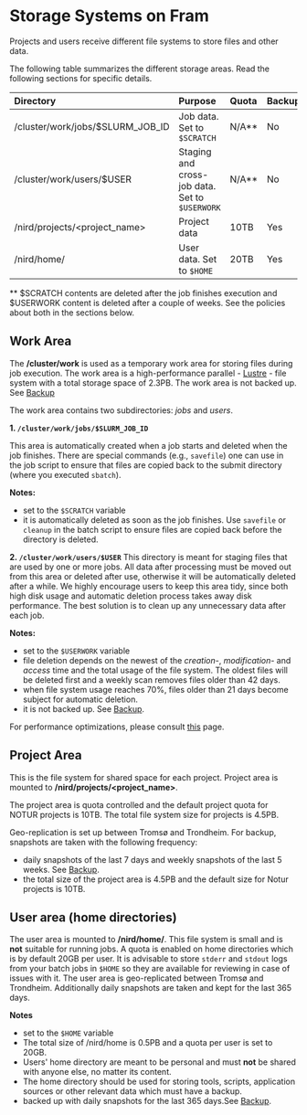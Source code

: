 # Storage Systems on Fram

Projects and users receive different file systems to store files and other data.

The following table summarizes the different storage areas. Read the following sections for specific details.

| Directory     | Purpose     | Quota | Backup |
| :------------- | :------------- | :------------- | :------------- |
| /cluster/work/jobs/$SLURM_JOB_ID       | Job data. Set to `$SCRATCH`       | N/A**       | No       |
| /cluster/work/users/$USER       | Staging and cross-job data. Set to `$USERWORK`       | N/A**       | No       |
| /nird/projects/<project_name>       | Project data       | 10TB       | Yes       |
| /nird/home/<username>       | User data. Set to `$HOME`       | 20TB       | Yes       |

** $SCRATCH contents are deleted after the job finishes execution and $USERWORK
content is deleted after a couple of weeks. See the policies about both in the sections below.

## Work Area

The **/cluster/work** is used as a temporary work area for storing files during job execution. The work area
is a high-performance parallel - [Lustre](http://lustre.org) -
file system with a total storage space of 2.3PB. The work area is not backed up. See [Backup](backup.md)

The work area contains two subdirectories: *jobs* and *users*.

 **1. `/cluster/work/jobs/$SLURM_JOB_ID`**

This area is automatically created when a job starts and deleted when the
job finishes. There are special commands (e.g., `savefile`) one can use in the job
script to ensure that files are copied back to the submit directory (where you executed `sbatch`).

**Notes:**

* set to the `$SCRATCH` variable
* it is automatically deleted as soon as the job finishes.  Use `savefile` or `cleanup` in the batch script to
  ensure files are copied back before the directory is deleted.

**2. `/cluster/work/users/$USER`**
    This directory is meant for staging files that are used by one or more jobs.
    All data after processing must be moved out from this area or deleted after
    use, otherwise it will be automatically deleted after a while. We highly
    encourage users to keep this area tidy, since both high disk usage
    and automatic deletion process takes away disk performance. The best
    solution is to clean up any unnecessary data after each job.

**Notes:**

* set to the `$USERWORK` variable
* file deletion depends on the newest of the *creation-*, *modification-* and *access* time and the total usage of the file system. The oldest files will be deleted first and a weekly scan removes files older than 42 days.
* when file system usage reaches 70%, files older than 21 days become subject for automatic deletion.
* it is not backed up. See [Backup](backup.md).

For performance optimizations, please consult [this](performance-tips.md) page.

## Project Area

This is the file system for shared space for each project. Project area is
mounted to **/nird/projects/<project_name>**.

The project area is quota controlled and the default project quota for NOTUR projects is
10TB. The total file system size for projects is 4.5PB.

Geo-replication is set up between Tromsø and Trondheim.
For backup, snapshots are taken with the following frequency:
* daily snapshots of the last 7 days and weekly snapshots of the last 5 weeks. See [Backup](backup.md).
* the total size of the project area is 4.5PB and the default size for Notur projects is 10TB.

## User area (home directories)

The user area is mounted to **/nird/home/<username>**. This file system is small
and is **not** suitable for running jobs. A quota is enabled on home directories
which is by default 20GB per user. It is advisable to store `stderr` and `stdout`
logs from your batch jobs in `$HOME` so they are available for reviewing in case
of issues with it. The user area is geo-replicated between Tromsø and Trondheim.
Additionally daily snapshots are taken and kept for the last 365 days.

**Notes**
* set to the `$HOME` variable
* The total size of /nird/home is 0.5PB and a quota per user is set to 20GB.
* Users' home directory are meant to be personal and must **not** be shared
with anyone else, no matter its content.
* The home directory should be used for storing tools, scripts, application
sources or other relevant data which must have a backup.
* backed up with daily snapshots for the last 365 days.See [Backup](backup.md).
